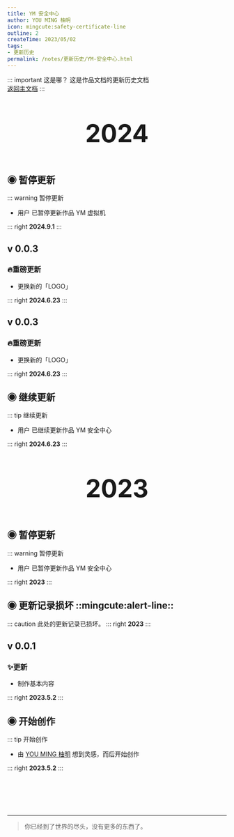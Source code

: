 ```yaml
---
title: YM 安全中心
author: YOU MING 柚明
icon: mingcute:safety-certificate-line
outline: 2
createTime: 2023/05/02
tags:
- 更新历史
permalink: /notes/更新历史/YM-安全中心.html
---
```


::: important 这是哪？
这是作品文档的更新历史文档  
[返回主文档](/notes/YM-安全中心.html)
:::

<div style="text-align: center; ">
    <p style="font-size: 56px; font-weight: 650; margin-top: 60px">2024</p>
</div>


## ◉ 暂停更新
::: warning 暂停更新
- 用户 <Badge text="柚明" type="tip" /> 已暂停更新作品 YM 虚拟机

::: right
**2024.9.1**
:::


## v 0.0.3 <Badge text="内测版" type="danger" />
### 🔥重磅更新

- 更换新的「LOGO」

::: right
**2024.6.23**
:::


## v 0.0.3 <Badge text="内测版" type="danger" />
### 🔥重磅更新

- 更换新的「LOGO」

::: right
**2024.6.23**
:::


## ◉ 继续更新
::: tip 继续更新
- 用户 <Badge text="柚明" type="tip" /> 已继续更新作品  YM 安全中心 

::: right
**2024.6.23**
:::


<div style="text-align: center; ">
    <p style="font-size: 56px; font-weight: 650; margin-top: 60px">2023</p>
</div>


## ◉ 暂停更新
::: warning 暂停更新
- 用户 <Badge text="柚明" type="tip" /> 已暂停更新作品  YM 安全中心 

::: right
**2023**
:::


## ◉ 更新记录损坏 ::mingcute:alert-line::
::: caution 此处的更新记录已损坏。
::: right
**2023**
:::


## v 0.0.1 <Badge text="内测版" type="danger" />
### ✨更新

- 制作基本内容

::: right
**2023.5.2**
:::


## ◉ 开始创作
::: tip 开始创作
- 由 [YOU MING 柚明](/notes/更多/工作室.html#you-ming-柚明) 想到灵感，而后开始创作

::: right
**2023.5.2**
:::

<p style="margin-top: 100px"></p>

---

> 你已经到了世界的尽头，没有更多的东西了。